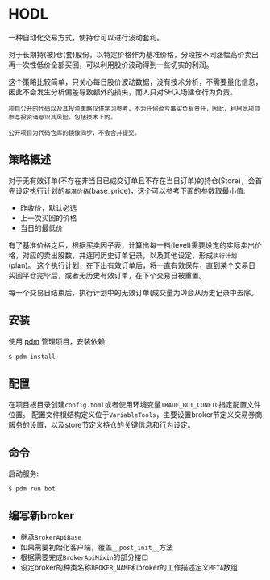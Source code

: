 HODL
====

一种自动化交易方式，使持仓可以进行波动套利。

对于长期持(被)仓(套)股份，以特定价格作为基准价格，分段按不同涨幅高价卖出再一次性低价全部买回，可以利用股价波动得到一些切实的利润。

这个策略比较简单，只关心每日股价波动数据，没有技术分析，不需要量化信息，因此不会发生分析偏差导致额外的损失，而人只对SH入场建仓行为负责。

```
项目公开的代码以及其投资策略仅供学习参考，不为任何盈亏事实负有责任，因此，利用此项目参与投资请意识其风险，包括技术上的。
```

```
公开项目为代码仓库的镜像同步，不会合并提交。
```

策略概述
------

对于无有效订单(不存在非当日已成交订单且不存在当日订单)的持仓(Store)，会首先设定执行计划的`基准价格`(base_price)，这个可以参考下面的参数取最小值:
* 昨收价，默认必选
* 上一次买回的价格
* 当日的最低价

有了基准价格之后，根据买卖因子表，计算出每一档(level)需要设定的实际卖出价格，对应的卖出股数，并连同历史订单记录，以及其他设定，形成`执行计划`(plan)。
这个执行计划，在下出有效订单后，将一直有效保存，直到某个交易日买回平仓完毕后，或者无历史有效订单，在下个交易日被重置。

每一个交易日结束后，执行计划中的无效订单(成交量为0)会从历史记录中去除。

安装
---

使用 [pdm](https://pdm.fming.dev/latest/) 管理项目，安装依赖:

```bash
$ pdm install
```


配置
----

在项目根目录创建`config.toml`或者使用环境变量`TRADE_BOT_CONFIG`指定配置文件位置。
配置文件根结构定义位于`VariableTools`，主要设置broker节定义交易券商服务的设置，以及store节定义持仓的关键信息和行为设定。


命令
----

启动服务:
```bash
$ pdm run bot
```


编写新broker
------------

*   继承`BrokerApiBase`
*   如果需要初始化客户端，覆盖`__post_init__`方法
*   根据需要完成`BrokerApiMixin`的部分接口
*   设定broker的种类名称`BROKER_NAME`和broker的工作描述定义`META`数组
